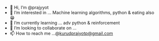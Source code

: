 - 👋 Hi, I’m @prajyyot
- 👀 I’m interested in ... Machine learning algorithms, python & eating also 😁
- 🌱 I’m currently learning ... adv python & reinforcement 
- 💞️ I’m looking to collaborate on ...
- 📫 How to reach me ...@kurudprajyotp@gmail.com

<!---
prajyyot/prajyyot is a ✨ special ✨ repository because its `README.md` (this file) appears on your GitHub profile.
You can click the Preview link to take a look at your changes.
--->

